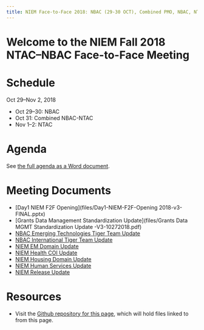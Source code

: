 ```yaml
---
title: NIEM Face-to-Face 2018: NBAC (29-30 OCT), Combined PMO, NBAC, NTAC (31 OCT), and NTAC (1-2 NOV) Meetings
---
```


# Welcome to the NIEM Fall 2018 NTAC&ndash;NBAC Face-to-Face Meeting

# Schedule

Oct 29&ndash;Nov 2, 2018
* Oct 29&ndash;30: NBAC
* Oct 31: Combined NBAC-NTAC
* Nov 1&ndash;2: NTAC

# Agenda

See [the full agenda as a Word document](files/full-agenda.docx).

# Meeting Documents

* [Day1 NIEM F2F Opening](files/Day1-NIEM-F2F-Opening 2018-v3-FINAL.pptx)
* [Grants Data Management Standardization Update](files/Grants Data MGMT Standardization Update -V3-10272018.pdf)
* [NBAC Emerging Technologies Tiger Team Update](files/NBAC_ET3_F2F_Update_(Oct_2018)_sml.pdf)
* [NBAC International Tiger Team Update](files/NBAC-Intl-TT-F2F-Update-v23Oct2018.pptx)
* [NIEM EM Domain Update](files/NIEM-EM-Domain-F2F-Update-(2018)-Final.pdf)
* [NIEM Health COI Update](files/NIEM_Health_Face2Face2018_Finalpresentation.pptx)
* [NIEM Housing Domain Update](files/NEIM-HSG-Domain-Update-102018.pptx)
* [NIEM Human Services Update](files/NIEM-Domain-Update-Human-Services.pptx)
* [NIEM Release Update](files/release-updates.pptx)

# Resources

- Visit the [Github repository for this page](https://github.com/NIEM/2018-fall), which will hold files linked to from this page.
